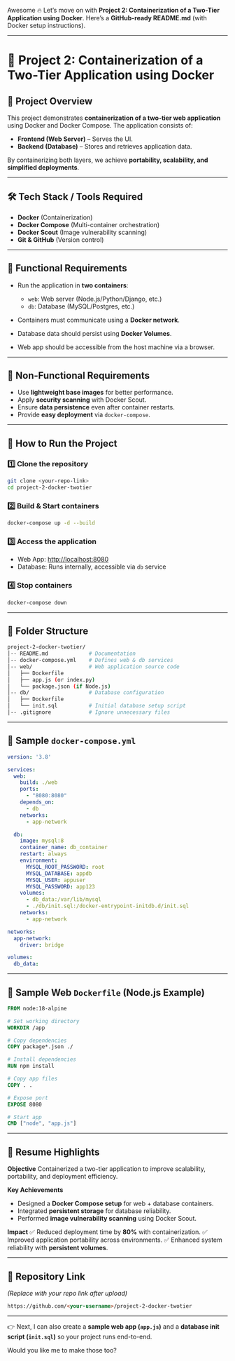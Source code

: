 Awesome 🔥 Let’s move on with **Project 2: Containerization of a Two-Tier Application using Docker**.
Here’s a **GitHub-ready README.md** (with Docker setup instructions).

---

# 🐳 Project 2: Containerization of a Two-Tier Application using Docker

## 📌 Project Overview

This project demonstrates **containerization of a two-tier web application** using Docker and Docker Compose.
The application consists of:

* **Frontend (Web Server)** – Serves the UI.
* **Backend (Database)** – Stores and retrieves application data.

By containerizing both layers, we achieve **portability, scalability, and simplified deployments**.

---

## 🛠️ Tech Stack / Tools Required

* **Docker** (Containerization)
* **Docker Compose** (Multi-container orchestration)
* **Docker Scout** (Image vulnerability scanning)
* **Git & GitHub** (Version control)

---

## 📂 Functional Requirements

* Run the application in **two containers**:

  * `web`: Web server (Node.js/Python/Django, etc.)
  * `db`: Database (MySQL/Postgres, etc.)
* Containers must communicate using a **Docker network**.
* Database data should persist using **Docker Volumes**.
* Web app should be accessible from the host machine via a browser.

---

## 📂 Non-Functional Requirements

* Use **lightweight base images** for better performance.
* Apply **security scanning** with Docker Scout.
* Ensure **data persistence** even after container restarts.
* Provide **easy deployment** via `docker-compose`.

---

## 🚀 How to Run the Project

### 1️⃣ Clone the repository

```bash
git clone <your-repo-link>
cd project-2-docker-twotier
```

### 2️⃣ Build & Start containers

```bash
docker-compose up -d --build
```

### 3️⃣ Access the application

* Web App: [http://localhost:8080](http://localhost:8080)
* Database: Runs internally, accessible via `db` service

### 4️⃣ Stop containers

```bash
docker-compose down
```

---

## 📖 Folder Structure

```bash
project-2-docker-twotier/
│-- README.md             # Documentation
│-- docker-compose.yml    # Defines web & db services
│-- web/                  # Web application source code
│   ├── Dockerfile
│   ├── app.js (or index.py)
│   └── package.json (if Node.js)
│-- db/                   # Database configuration
│   ├── Dockerfile
│   └── init.sql          # Initial database setup script
│-- .gitignore            # Ignore unnecessary files
```

---

## 📝 Sample `docker-compose.yml`

```yaml
version: '3.8'

services:
  web:
    build: ./web
    ports:
      - "8080:8080"
    depends_on:
      - db
    networks:
      - app-network

  db:
    image: mysql:8
    container_name: db_container
    restart: always
    environment:
      MYSQL_ROOT_PASSWORD: root
      MYSQL_DATABASE: appdb
      MYSQL_USER: appuser
      MYSQL_PASSWORD: app123
    volumes:
      - db_data:/var/lib/mysql
      - ./db/init.sql:/docker-entrypoint-initdb.d/init.sql
    networks:
      - app-network

networks:
  app-network:
    driver: bridge

volumes:
  db_data:
```

---

## 📝 Sample Web `Dockerfile` (Node.js Example)

```dockerfile
FROM node:18-alpine

# Set working directory
WORKDIR /app

# Copy dependencies
COPY package*.json ./

# Install dependencies
RUN npm install

# Copy app files
COPY . .

# Expose port
EXPOSE 8080

# Start app
CMD ["node", "app.js"]
```

---

## 📝 Resume Highlights

**Objective**
Containerized a two-tier application to improve scalability, portability, and deployment efficiency.

**Key Achievements**

* Designed a **Docker Compose setup** for web + database containers.
* Integrated **persistent storage** for database reliability.
* Performed **image vulnerability scanning** using Docker Scout.

**Impact**
✅ Reduced deployment time by **80%** with containerization.
✅ Improved application portability across environments.
✅ Enhanced system reliability with **persistent volumes**.

---

## 🔗 Repository Link

*(Replace with your repo link after upload)*

```md
https://github.com/<your-username>/project-2-docker-twotier
```

---

👉 Next, I can also create a **sample web app (`app.js`)** and a **database init script (`init.sql`)** so your project runs end-to-end.

Would you like me to make those too?
